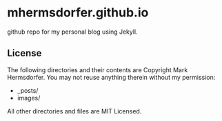 mhermsdorfer.github.io
======================

github repo for my personal blog using Jekyll.


## License

The following directories and their contents are Copyright Mark Hermsdorfer. You may not reuse anything therein without my permission:
* _posts/
* images/

All other directories and files are MIT Licensed.
